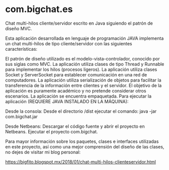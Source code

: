 # com.bigchat.es
Chat multi-hilos cliente/servidor escrito en Java siguiendo el patrón de diseño MVC.

Esta aplicación desarrollada en lenguaje de programación JAVA implementa un chat multi-hilos de tipo cliente/servidor con las siguientes características:

El patrón de diseño utilizado es el modelo-vista-controlador, conocido por sus siglas como MVC.
La aplicación utiliza clases de tipo Thread y Runnable para implementar los hilos (procesos ligeros).
La aplicación utiliza clases Socket y ServerSocket para establecer comunicación en una red de computadores.
La aplicación utiliza serialización de objetos para facilitar la transferencia de la información entre clientes y el servidor.
El objetivo de la aplicación es puramente académico y no pretende considerar otros escenarios.
La aplicación se encuentra empaquetada.
Para ejecutar la aplicación (REQUIERE JAVA INSTALADO EN LA MÁQUINA):

Desde la consola:
Desde el directorio /dist ejecutar el comando: java -jar com.bigchat.jar

Desde Netbeans:
Descargar el código fuente y abrir el proyecto en Netbeans. Ejecutar el proyecto com.bigchat.

Para mayor información sobre los paquetes, clases e interfaces utilizadas en este proyecto, así como una mejor comprensión del diseño de las clases, no dejes de visitar mi blog personal:

https://bigfito.blogspot.mx/2018/01/chat-multi-hilos-clienteservidor.html
